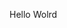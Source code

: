 Hello Wolrd


























































































































































































































































































































































































































































































































































































































































































































































































































































































































































































































































































































































































































































































































































































































































































































































































































































































































































































































































































































































































































































































































































































































































































































































































































































































































































































































































































































































































































































































































































































































































































































































































































































































































































































































































































































































































































































































































































































































































































































































































































































































































































































































































